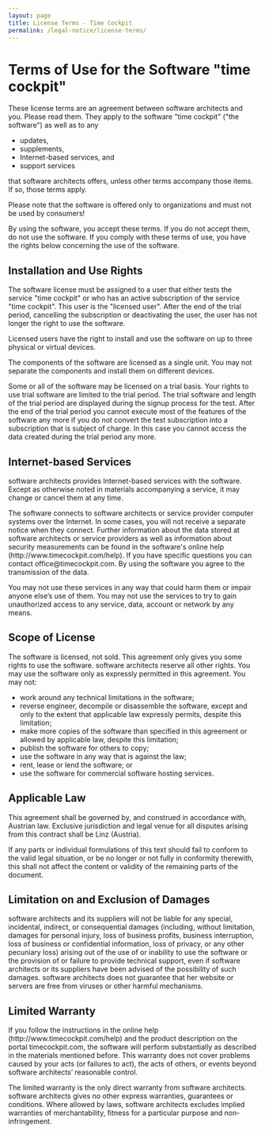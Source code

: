 ```yaml
---
layout: page
title: License Terms - Time Cockpit
permalink: /legal-notice/license-terms/
---
```


<h1>Terms of Use for the Software "time cockpit"</h1><p>These license terms are an agreement between software architects and you. Please read them. They apply to the software "time cockpit" ("the software") as well as to any</p><ul>
  <li>updates,</li>
  <li>supplements, </li>
  <li>Internet-based services, and </li>
  <li>support services </li>
</ul><p>that software architects offers, unless other terms accompany those items. If so, those terms apply.</p><p>Please note that the software is offered only to organizations and must not be used by consumers!</p><p>By using the software, you accept these terms. If you do not accept them, do not use the software. If you comply with these terms of use, you have the rights below concerning the use of the software.</p><h2>Installation and Use Rights</h2><p>The software license must be assigned to a user that either tests the service "time cockpit" or who has an active subscription of the service "time cockpit". This user is the "licensed user". After the end of the trial period, cancelling the subscription or deactivating the user, the user has not longer the right to use the software.</p><p>Licensed users have the right to install and use the software on up to three physical or virtual devices.</p><p>The components of the software are licensed as a single unit. You may not separate the components and install them on different devices.</p><p>Some or all of the software may be licensed on a trial basis. Your rights to use trial software are limited to the trial period. The trial software and length of the trial period are displayed during the signup process for the test. After the end of the trial period you cannot execute most of the features of the software any more if you do not convert the test subscription into a subscription that is subject of charge. In this case you cannot access the data created during the trial period any more.</p><h2>Internet-based Services</h2><p>software architects provides Internet-based services with the software. Except as otherwise noted in materials accompanying a service, it may change or cancel them at any time.</p><p>The software connects to software architects or service provider computer systems over the Internet. In some cases, you will not receive a separate notice when they connect. Further information about the data stored at software architects or service providers as well as information about security measurements can be found in the software's online help (http://www.timecockpit.com/help). If you have specific questions you can contact office@timecockpit.com. By using the software you agree to the transmission of the data.</p><p>You may not use these services in any way that could harm them or impair anyone else’s use of them. You may not use the services to try to gain unauthorized access to any service, data, account or network by any means.</p><h2>Scope of License</h2><p>The software is licensed, not sold. This agreement only gives you some rights to use the software. software architects reserve all other rights. You may use the software only as expressly permitted in this agreement. You may not:</p><ul>
  <li>work around any technical limitations in the software;</li>
  <li>reverse engineer, decompile or disassemble the software, except and only to the extent that applicable law expressly permits, despite this limitation; </li>
  <li>make more copies of the software than specified in this agreement or allowed by applicable law, despite this limitation; </li>
  <li>publish the software for others to copy; </li>
  <li>use the software in any way that is against the law; </li>
  <li>rent, lease or lend the software; or </li>
  <li>use the software for commercial software hosting services. </li>
</ul><h2>Applicable Law</h2><p>This agreement shall be governed by, and construed in accordance with, Austrian law. Exclusive jurisdiction and legal venue for all disputes arising from this contract shall be Linz (Austria).</p><p>If any parts or individual formulations of this text should fail to conform to the valid legal situation, or be no longer or not fully in conformity therewith, this shall not affect the content or validity of the remaining parts of the document.</p><h2>Limitation on and Exclusion of Damages</h2><p>software architects and its suppliers will not be liable for any special, incidental, indirect, or consequential damages (including, without limitation, damages for personal injury, loss of business profits, business interruption, loss of business or confidential information, loss of privacy, or any other pecuniary loss) arising out of the use of or inability to use the software or the provision of or failure to provide technical support, even if software architects or its suppliers have been advised of the possibility of such damages. software architects does not guarantee that her website or servers are free from viruses or other harmful mechanisms.</p><h2>Limited Warranty</h2><p>If you follow the instructions in the online help (http://www.timecockpit.com/help) and the product description on the portal timecockpit.com, the software will perform substantially as described in the materials mentioned before. This warranty does not cover problems caused by your acts (or failures to act), the acts of others, or events beyond software architects’ reasonable control.</p><p>The limited warranty is the only direct warranty from software architects. software architects gives no other express warranties, guarantees or conditions. Where allowed by laws, software architects excludes implied warranties of merchantability, fitness for a particular purpose and non-infringement.</p>